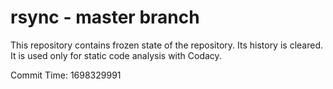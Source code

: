 # rsync - master branch

This repository contains frozen state of the repository.
Its history is cleared. It is used only for static code
analysis with Codacy.

Commit Time: 1698329991